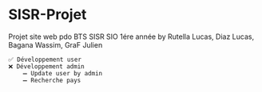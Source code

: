 # SISR-Projet
Projet site web pdo BTS SISR SIO 1ére année by Rutella Lucas, Diaz Lucas, Bagana Wassim, GraF Julien

    ✅ Développement user
    ❌ Développement admin
        ➖ Update user by admin
        ➖ Recherche pays
